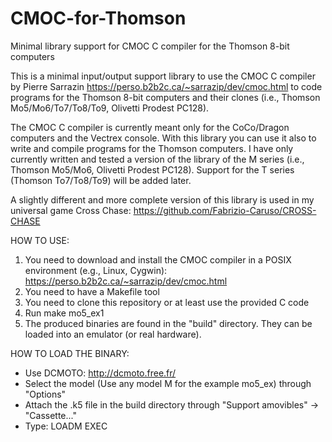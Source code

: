 # CMOC-for-Thomson
Minimal library support for CMOC C compiler for the Thomson 8-bit computers

This is a minimal input/output support library to use the CMOC C compiler by Pierre Sarrazin
https://perso.b2b2c.ca/~sarrazip/dev/cmoc.html
to code programs for the Thomson 8-bit computers and their clones (i.e., Thomson Mo5/Mo6/To7/To8/To9, Olivetti Prodest PC128).

The CMOC C compiler is currently meant only for the CoCo/Dragon computers and the Vectrex console.
With this library you can use it also to write and compile programs for the Thomson computers.
I have only currently written and tested a version of the library of the M series (i.e., Thomson Mo5/Mo6, Olivetti Prodest PC128).
Support for the T series (Thomson To7/To8/To9) will be added later.

A slightly different and more complete version of this library is used in my universal game Cross Chase:
https://github.com/Fabrizio-Caruso/CROSS-CHASE

HOW TO USE:
1) You need to download and install the CMOC compiler in a POSIX environment (e.g., Linux, Cygwin): https://perso.b2b2c.ca/~sarrazip/dev/cmoc.html
2) You need to have a Makefile tool
3) You need to clone this repository or at least use the provided C code
4) Run make mo5_ex1
5) The produced binaries are found in the "build" directory. They can be loaded into an emulator (or real hardware). 

HOW TO LOAD THE BINARY:
- Use DCMOTO: http://dcmoto.free.fr/
- Select the model (Use any model M for the example mo5_ex) through "Options"
- Attach the .k5 file in the build directory through "Support amovibles" -> "Cassette..."
- Type:
LOADM
EXEC
